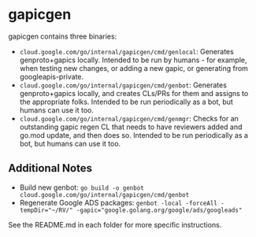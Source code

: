# gapicgen

gapicgen contains three binaries:

- `cloud.google.com/go/internal/gapicgen/cmd/genlocal`: Generates
  genproto+gapics locally. Intended to be run by humans - for example, when
  testing new changes, or adding a new gapic, or generating from
  googleapis-private.
- `cloud.google.com/go/internal/gapicgen/cmd/genbot`: Generates genproto+gapics
  locally, and creates CLs/PRs for them and assigns to the appropriate folks.
  Intended to be run periodically as a bot, but humans can use it too.
- `cloud.google.com/go/internal/gapicgen/cmd/genmgr`: Checks for an outstanding
  gapic regen CL that needs to have reviewers added and go.mod update, and then
  does so. Intended to be run periodically as a bot, but humans can use it too.

## Additional Notes
- Build new genbot: `go build -o genbot cloud.google.com/go/internal/gapicgen/cmd/genbot`
- Regenerate Google ADS packages: `genbot -local -forceAll -tempDir="~/RV/" -gapic="google.golang.org/google/ads/googleads"`

See the README.md in each folder for more specific instructions.
